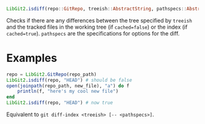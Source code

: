 ```julia
LibGit2.isdiff(repo::GitRepo, treeish::AbstractString, pathspecs::AbstractString=""; cached::Bool=false)
```

Checks if there are any differences between the tree specified by `treeish` and the tracked files in the working tree (if `cached=false`) or the index (if `cached=true`). `pathspecs` are the specifications for options for the diff.

# Examples

```julia
repo = LibGit2.GitRepo(repo_path)
LibGit2.isdiff(repo, "HEAD") # should be false
open(joinpath(repo_path, new_file), "a") do f
    println(f, "here's my cool new file")
end
LibGit2.isdiff(repo, "HEAD") # now true
```

Equivalent to `git diff-index <treeish> [-- <pathspecs>]`.
